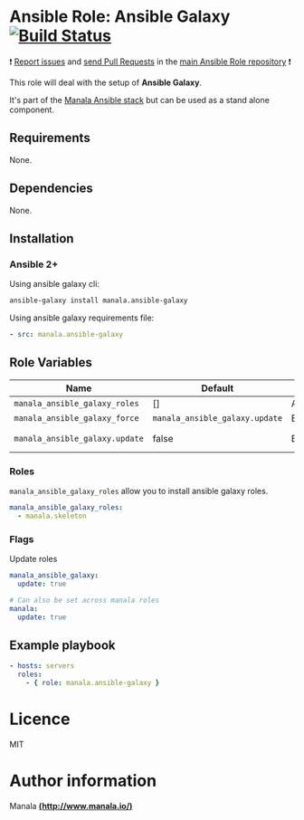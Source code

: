 # Ansible Role: Ansible Galaxy [![Build Status](https://travis-ci.org/manala/ansible-role-ansible-galaxy.svg?branch=master)](https://travis-ci.org/manala/ansible-role-ansible-galaxy)

:exclamation: [Report issues](https://github.com/manala/ansible-roles/issues) and [send Pull Requests](https://github.com/manala/ansible-roles/pulls) in the [main Ansible Role repository](https://github.com/manala/ansible-roles) :exclamation:

This role will deal with the setup of __Ansible Galaxy__.

It's part of the [Manala Ansible stack](http://www.manala.io) but can be used as a stand alone component.

## Requirements

None.

## Dependencies

None.

## Installation

### Ansible 2+

Using ansible galaxy cli:

```bash
ansible-galaxy install manala.ansible-galaxy
```

Using ansible galaxy requirements file:

```yaml
- src: manala.ansible-galaxy
```

## Role Variables

| Name                           | Default                        | Type    | Description  |
| ------------------------------ | ------------------------------ | ------- | ------------ |
| `manala_ansible_galaxy_roles`  | []                             | Array   | Roles        |
| `manala_ansible_galaxy_force`  | `manala_ansible_galaxy.update` | Boolean | Force        |
| `manala_ansible_galaxy.update` | false                          | Boolean | Update roles |

### Roles

`manala_ansible_galaxy_roles` allow you to install ansible galaxy roles.

```yaml
manala_ansible_galaxy_roles:
  - manala.skeleton
```

### Flags

Update roles
```yaml
manala_ansible_galaxy:
  update: true

# Can also be set across manala roles
manala:
  update: true
```

## Example playbook

```yaml
- hosts: servers
  roles:
    - { role: manala.ansible-galaxy }
```

# Licence

MIT

# Author information

Manala [**(http://www.manala.io/)**](http://www.manala.io)

